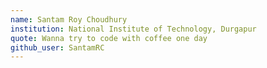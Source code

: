 ```yaml
---
name: Santam Roy Choudhury
institution: National Institute of Technology, Durgapur
quote: Wanna try to code with coffee one day
github_user: SantamRC
---
```

